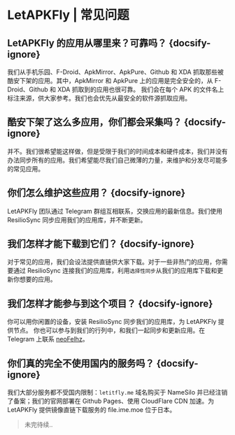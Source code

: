# LetAPKFly | 常见问题

## LetAPKFly 的应用从哪里来？可靠吗？ {docsify-ignore}

我们从手机乐园、F-Droid、ApkMirror、ApkPure、Github 和 XDA 抓取那些被酷安下架的应用。其中，ApkMirror 和 ApkPure 上的应用是完全安全的，从 F-Droid、Github 和 XDA 抓取到的应用也很可靠。
我们会在每个 APK 的文件名上标注来源，供大家参考。我们也会优先从最安全的软件源抓取应用。

## 酷安下架了这么多应用，你们都会采集吗？ {docsify-ignore}

并不。我们很希望能这样做，但是受限于我们的时间成本和硬件成本，我们并没有办法同步所有的应用。我们希望能尽我们自己微薄的力量，来维护和分发尽可能多的常见应用。

## 你们怎么维护这些应用？ {docsify-ignore}

LetAPKFly 团队通过 Telegram 群组互相联系，交换应用的最新信息。我们使用 ResilioSync 同步应用我们的应用库，并不断更新。

## 我们怎样才能下载到它们？ {docsify-ignore}

对于常见的应用，我们会设法提供直链供大家下载。对于一些非热门的应用，你需要通过 ResilioSync 连接我们的应用库，利用`选择性同步`从我们的应用库下载和更新你想要的应用。

## 我们怎样才能参与到这个项目？ {docsify-ignore}

你可以用你闲置的设备，安装 ResilioSync 同步我们的应用库，为 LetAPKFly 提供节点。
你也可以参与到我们的行列中，和我们一起同步和更新应用。在 Telegram 上联系 [neoFelhz](https://telegram.me/neoFelhz)。

## 你们真的完全不使用国内的服务吗？ {docsify-ignore}

我们大部分服务都不受国内限制：`letitfly.me` 域名购买于 NameSilo 并已经注销了备案；我们的官网部署在 Github Pages、使用 CloudFlare CDN 加速。为 LetAPKFly 提供镜像直链下载服务的 file.ime.moe 位于日本。

> 未完待续..
